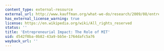 ```yaml
---
content_type: external-resource
external_url: http://www.kauffman.org/what-we-do/research/2009/08/entrepreneurial-impact-the-role-of-mit
has_external_license_warning: true
license: https://en.wikipedia.org/wiki/All_rights_reserved
status: ''
title: 'Entrepreneurial Impact: The Role of MIT'
uid: d542f0ba-0b82-43a9-bb5e-1764dafc5a76
wayback_url: ''
---
```

